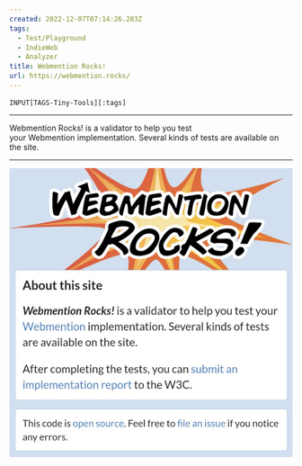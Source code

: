 ```yaml
---
created: 2022-12-07T07:14:26.283Z
tags: 
  - Test/Playground
  - IndieWeb
  - Analyzer
title: Webmention Rocks!
url: https://webmention.rocks/
---
```

```meta-bind
INPUT[TAGS-Tiny-Tools][:tags]
```

___
Webmention Rocks! is a validator to help you test your Webmention implementation. Several kinds of tests are available on the site.
___

![](_attachments/webmention-rocks.jpg)
